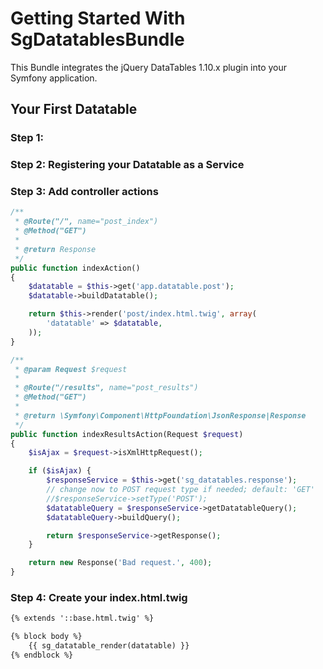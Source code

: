 # Getting Started With SgDatatablesBundle

This Bundle integrates the jQuery DataTables 1.10.x plugin into your Symfony application.

## Your First Datatable

### Step 1: 

### Step 2: Registering your Datatable as a Service

### Step 3: Add controller actions

```php
/**
 * @Route("/", name="post_index")
 * @Method("GET")
 *
 * @return Response
 */
public function indexAction()
{
    $datatable = $this->get('app.datatable.post');
    $datatable->buildDatatable();

    return $this->render('post/index.html.twig', array(
        'datatable' => $datatable,
    ));
}

/**
 * @param Request $request
 *
 * @Route("/results", name="post_results")
 * @Method("GET")
 *
 * @return \Symfony\Component\HttpFoundation\JsonResponse|Response
 */
public function indexResultsAction(Request $request)
{
    $isAjax = $request->isXmlHttpRequest();

    if ($isAjax) {
        $responseService = $this->get('sg_datatables.response');
        // change now to POST request type if needed; default: 'GET'
        //$responseService->setType('POST');
        $datatableQuery = $responseService->getDatatableQuery();
        $datatableQuery->buildQuery();

        return $responseService->getResponse();
    }

    return new Response('Bad request.', 400);
}
```

### Step 4: Create your index.html.twig

```html
{% extends '::base.html.twig' %}

{% block body %}
    {{ sg_datatable_render(datatable) }}
{% endblock %}
```
